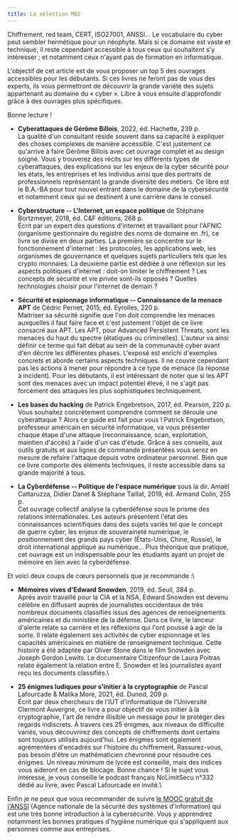```yaml
---
title: La sélection M82
---
```

Chiffrement, red team, CERT, ISO27001, ANSSI... Le vocabulaire du cyber
peut sembler hermétique pour un néophyte. Mais si ce domaine est vaste
et technique, il reste cependant accessible à tous ceux qui souhaitent
s'y intéresser ; et notamment ceux n'ayant pas de formation en
informatique.

L'objectif de cet article est de vous proposer un top 5 des ouvrages
accessibles pour les débutants. Si ces livres ne feront pas de vous des
experts, ils vous permettront de découvrir la grande variété des sujets
appartenant au domaine du « cyber ». Libre à vous ensuite d'approfondir
grâce à des ouvrages plus spécifiques.

Bonne lecture !

-   **Cyberattaques de Gérôme Billois**, 2022, éd. Hachette, 239 p.\
    La qualité d'un consultant réside souvent dans sa capacité à
    expliquer des choses complexes de manière accessible. C'est
    justement ce qu'arrive à faire Gérôme Billois avec cet ouvrage
    complet et au design soigné. Vous y trouverez des récits sur les
    différents types de cyberattaques, des explications sur les enjeux
    de la cyber sécurité pour les états, les entreprises et les
    individus ainsi que des portraits de professionnels représentant la
    grande diversité des métiers. Ce libre est le B.A.-BA pour tout
    nouvel entrant dans le domaine de la cybersécurité et notamment ceux
    qui se destinent à une carrière dans le conseil.

-   **Cyberstructure -- L'Internet, un espace politique** de Stéphane
    Bortzmeyer, 2018, éd. C&F éditions, 268 p.\
    Écrit par un expert des questions d'internet et travaillant pour
    l'AFNIC (organisme gestionnaire du registre des noms de domaine en
    .fr), ce livre se divise en deux parties. La première se concentre
    sur le fonctionnement d'internet : les protocoles, les applications
    web, les organismes de gouvernance et quelques sujets particuliers
    tels que les crypto monnaies. La deuxième partie est dédiée à une
    réflexion sur les aspects politiques d'internet : doit-on limiter le
    chiffrement ? Les concepts de sécurité et vie privée sont-ils
    opposés ? Quelles technologies choisir pour l'internet de demain ?

-   **Sécurité et espionnage informatique -- Connaissance de la menace
    APT** de Cédric Pernet, 2015, éd. Eyrolles, 220 p.\
    Maitriser sa sécurité signifie que l'on doit comprendre les menaces
    auxquelles il faut faire face et c'est justement l'objet de ce livre
    consacré aux APT. Les APT, pour Advanced Persistent Threats, sont
    les menaces du haut du spectre (étatiques ou criminelles). L'auteur
    va ainsi définir ce terme qui fait débat au sein de la communauté
    cyber avant d'en décrire les différentes phases. L'exposé est
    enrichi d'exemples concrets et aborde certains aspects techniques.
    Il ne couvre cependant pas les actions à mener pour répondre à ce
    type de menace (la réponse à incident). Pour les débutants, il est
    intéressant de noter que si les APT sont des menaces avec un impact
    potentiel élevé, il ne s'agit pas forcément des attaques les plus
    sophistiquées techniquement.

-   **Les bases du hacking** de Patrick Engebretson, 2017, éd. Pearson,
    220 p.\
    Vous souhaitez concrètement comprendre comment se déroule une
    cyberattaque ? Alors ce guide est fait pour vous ! Patrick
    Engebretson, professeur américain en sécurité informatique, va vous
    présenter chaque étape d'une attaque (reconnaissance, scan,
    exploitation, maintien d'accès) à l'aide d'un cas d'étude. Grâce à
    ses conseils, aux outils gratuits et aux lignes de commande
    présentées vous serez en mesure de refaire l'attaque depuis votre
    ordinateur personnel. Bien que ce livre comporte des éléments
    techniques, il reste accessible dans sa grande majorité à tous.

-   **La Cyberdéfense -- Politique de l'espace numérique** sous la dir.
    Amaël Cattaruzza, Didier Danet & Stéphane Taillat, 2019, éd. Armand
    Colin, 255 p.\
    Cet ouvrage collectif analyse la cyberdéfense sous le prisme des
    relations internationales. Les auteurs présentent l'état des
    connaissances scientifiques dans des sujets variés tel que le
    concept de guerre cyber, les enjeux de souveraineté numérique, le
    positionnement des grands pays cyber (États-Unis, Chine, Russie), le
    droit international appliqué au numérique... Plus théorique que
    pratique, cet ouvrage est un indispensable pour les étudiants ayant
    un projet de mémoire en lien avec la cyberdéfense.

Et voici deux coups de cœurs personnels que je recommande :\

-   **Mémoires vives d'Edward Snowden**, 2019, éd. Seuil, 384 p.\
    Après avoir travaillé pour la CIA et la NSA, Edward Snowden est
    devenu célèbre en diffusant auprès de journalistes occidentaux de
    très nombreux documents classifiés issus des agences de
    renseignements américaines et du ministère de la défense. Dans ce
    livre, le lanceur d'alerte relate sa carrière et les réflexions qui
    l'ont poussé à agir de la sorte. Il relate également ses activités
    de cyber espionnage et les capacités américaines en matière de
    renseignement technique. Cette histoire a été adaptée par Oliver
    Stone dans le film Snowden avec Joseph Gordon Lewits. Le
    documentaire Citizenfour de Laura Poitras relate également la
    relation entre E. Snowden et les journalistes ayant reçu les
    documents classifiés.\

-   **25 énigmes ludiques pour s'initier à la cryptographie** de Pascal
    Lafourcade & Malika More, 2021, éd. Dunod, 209 p.\
    Écrit par deux chercheurs de l'IUT d'informatique de l'Université
    Clermont Auvergne, ce livre a pour objectif de vous initier à la
    cryptographie, l'art de rendre illisible un message pour le protéger
    des regards indiscrets. À travers ces 25 énigmes, aux niveaux de
    difficulté variés, vous découvrirez des concepts de chiffrements
    dont certains sont toujours utilisés aujourd'hui. Les énigmes sont
    également agrémentées d'encadrés sur l'histoire du chiffrement.
    Rassurez-vous, pas besoin d'être un mathématicien chevronné pour
    résoudre ces énigmes. Un niveau minimum de lycée est conseillé, mais
    des indices vous aideront en cas de blocage. Bonne chance ! Si le
    sujet vous intéresse, je vous conseille le podcast français
    NoLimitSecu n°332 dédié au livre, avec Pascal Lafourcade en invité.\

Enfin je ne peux que vous recommander de suivre [le MOOC gratuit de
l'ANSSI](https://secnumacademie.gouv.fr/) (Agence nationale de la
sécurité des systèmes d'information) qui est une très bonne introduction
à la cybersécurité. Vous y apprendrez notamment les bonnes pratiques
d'hygiène numérique qui s'appliquent aux personnes comme aux
entreprises.
